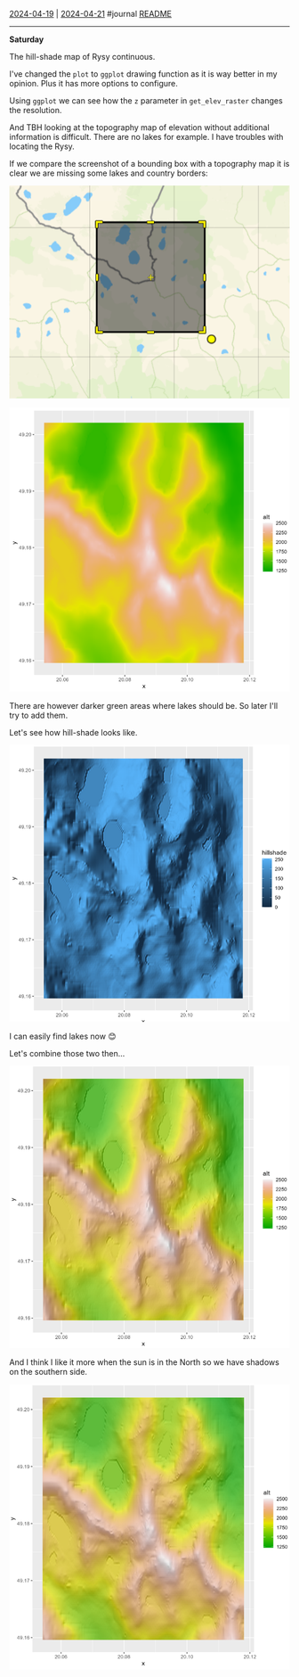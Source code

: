 [2024-04-19](2024-04-19.md) | [2024-04-21](2024-04-21.md)
#journal [README](../../README.md)

---
**Saturday**

The hill-shade map of Rysy continuous.

I've changed the `plot` to `ggplot` drawing function as it is way better in my opinion. Plus it has more options to configure.

Using `ggplot` we can see how the `z` parameter in `get_elev_raster` changes the resolution.

And TBH looking at the topography map of elevation without additional information is difficult. There are no lakes for example. I have troubles with locating the Rysy.

If we compare the screenshot of a bounding box with a topography map it is clear we are missing some lakes and country borders:

![Pasted image 20240416233000](../_attachments/Pasted%20image%2020240416233000.png)

![](../_attachments/Pasted%20image%2020240420142222.png)

There are however darker green areas where lakes should be. So later I'll try to add them.

Let's see how hill-shade looks like.

![](../_attachments/Pasted%20image%2020240420143729.png)

I can easily find lakes now 😊

Let's combine those two then...

![](../_attachments/Pasted%20image%2020240420153112.png)

And I think I like it more when the sun is in the North so we have shadows on the southern side.

![](../_attachments/Pasted%20image%2020240420153403.png)

